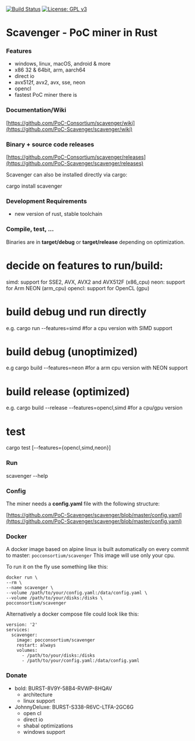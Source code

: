 [![Build Status](https://camo.githubusercontent.com/a9b20ee503383b46bf579942dd82d4eb52f2dabedfae57d9661860de9d80f443/68747470733a2f2f7472617669732d63692e6f72672f506f432d436f6e736f727469756d2f73636176656e6765722e7376673f6272616e63683d6d6173746572)](https://travis-ci.org/PoC-Consortium/scavenger)  [![License: GPL v3](https://camo.githubusercontent.com/400c4e52df43f6a0ab8a89b74b1a78d1a64da56a7848b9110c9d2991bb7c3105/68747470733a2f2f696d672e736869656c64732e696f2f62616467652f4c6963656e73652d47504c76332d626c75652e737667)](https://www.gnu.org/licenses/gpl-3.0)

# [](https://github.com/PoC-Scavenger/scavenger#scavenger---poc-miner-in-rust)Scavenger - PoC miner in Rust

### [](https://github.com/PoC-Scavenger/scavenger#features)Features

-   windows, linux, macOS, android & more
-   x86 32 & 64bit, arm, aarch64
-   direct io
-   avx512f, avx2, avx, sse, neon
-   opencl
-   fastest PoC miner there is

### [](https://github.com/PoC-Scavenger/scavenger#documentationwiki)Documentation/Wiki

[https://github.com/PoC-Consortium/scavenger/wiki](https://github.com/PoC-Scavenger/scavenger/wiki)

### [](https://github.com/PoC-Scavenger/scavenger#binary--source-code-releases)Binary + source code releases

[https://github.com/PoC-Consortium/scavenger/releases](https://github.com/PoC-Scavenger/scavenger/releases)

Scavenger can also be installed directly via cargo:

cargo install scavenger

### [](https://github.com/PoC-Scavenger/scavenger#development-requirements)Development Requirements

-   new version of rust, stable toolchain

### [](https://github.com/PoC-Scavenger/scavenger#compile-test-)Compile, test, ...

Binaries are in  **target/debug**  or  **target/release**  depending on optimization.

# decide on features to run/build:
simd: support for SSE2, AVX, AVX2 and AVX512F (x86_cpu)
neon: support for Arm NEON (arm_cpu)
opencl: support for OpenCL (gpu)

# build debug und run directly
e.g. cargo run --features=simd    #for a cpu version with SIMD support

# build debug (unoptimized)
e.g cargo build --features=neon   #for a arm cpu version with NEON support

# build release (optimized)
e.g. cargo build --release --features=opencl,simd    #for a cpu/gpu version

# test
cargo test  [--features={opencl,simd,neon}]

### [](https://github.com/PoC-Scavenger/scavenger#run)Run

scavenger --help

### [](https://github.com/PoC-Scavenger/scavenger#config)Config

The miner needs a  **config.yaml**  file with the following structure:

[https://github.com/PoC-Scavenger/scavenger/blob/master/config.yaml](https://github.com/PoC-Scavenger/scavenger/blob/master/config.yaml)

### [](https://github.com/PoC-Scavenger/scavenger#docker)Docker

A docker image based on alpine linux is built automatically on every commit to master:  `pocconsortium/scavenger`  This image will use only your cpu.

To run it on the fly use something like this:

```
docker run \
--rm \
--name scavenger \
--volume /path/to/your/config.yaml:/data/config.yaml \
--volume /path/to/your/disks:/disks \
pocconsortium/scavenger

```

Alternatively a docker compose file could look like this:

```
version: '2'
services:
  scavenger:
    image: pocconsortium/scavenger
    restart: always
    volumes:
      - /path/to/your/disks:/disks
      - /path/to/your/config.yaml:/data/config.yaml

```

### [](https://github.com/PoC-Scavenger/scavenger#donate)Donate

-   bold: BURST-8V9Y-58B4-RVWP-8HQAV
    -   architecture
    -   linux support
-   JohnnyDeluxe: BURST-S338-R6VC-LTFA-2GC6G
    -   open cl
    -   direct io
    -   shabal optimizations
    -   windows support
